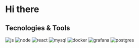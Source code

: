 <h1>Hi there </h1>

## Tecnologies & Tools

![js](https://img.shields.io/badge/-JavaScript-yellow?style=for-the-badge&logo=javascript&logoColor=white)
![node](https://img.shields.io/badge/-NodeJS-green?style=for-the-badge&logo=node.js&logoColor=white)
![react](https://img.shields.io/badge/-React-blue?style=for-the-badge&logo=react&logoColor=white)
![mysql](https://img.shields.io/badge/-MySQL-orange?style=for-the-badge&logo=MYSQl&logoColor=white)
![docker](https://img.shields.io/badge/-DOCKER-blue?style=for-the-badge&logo=docker&logoColor=white)
![grafana](https://img.shields.io/badge/-GRAFANA-black?style=for-the-badge&logo=grafana&logoColor=orange)
![postgres](https://img.shields.io/badge/-POSTGRESQL-blue?style=for-the-badge&logo=postgresql&logoColor=orange)


<!--
**avvalax/avvalax** is a ✨ _special_ ✨ repository because its `README.md` (this file) appears on your GitHub profile.

Here are some ideas to get you started:

- 🔭 I’m currently working on ...
- 🌱 I’m currently learning ...
- 👯 I’m looking to collaborate on ...
- 🤔 I’m looking for help with ...
- 💬 Ask me about ...
- 📫 How to reach me: ...
- 😄 Pronouns: ...
- ⚡ Fun fact: ...
-->

